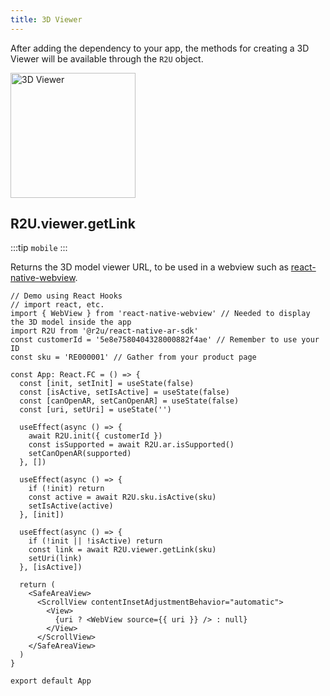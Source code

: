 ```yaml
---
title: 3D Viewer
---
```


After adding the dependency to your app, the methods for creating a 3D Viewer will be available through the `R2U` object.

<p float="left">
  <img src="https://sdk.r2u.io/documentation/react-native-viewer.png" title="3D Viewer" width="200"/>
</p>

## R2U.viewer.getLink

:::tip `mobile`
:::

Returns the 3D model viewer URL, to be used in a webview such as [react-native-webview](https://github.com/react-native-webview/react-native-webview).

```tsx
// Demo using React Hooks
// import react, etc.
import { WebView } from 'react-native-webview' // Needed to display the 3D model inside the app
import R2U from '@r2u/react-native-ar-sdk'
const customerId = '5e8e7580404328000882f4ae' // Remember to use your ID
const sku = 'RE000001' // Gather from your product page

const App: React.FC = () => {
  const [init, setInit] = useState(false)
  const [isActive, setIsActive] = useState(false)
  const [canOpenAR, setCanOpenAR] = useState(false)
  const [uri, setUri] = useState('')

  useEffect(async () => {
    await R2U.init({ customerId })
    const isSupported = await R2U.ar.isSupported()
    setCanOpenAR(supported)
  }, [])

  useEffect(async () => {
    if (!init) return
    const active = await R2U.sku.isActive(sku)
    setIsActive(active)
  }, [init])

  useEffect(async () => {
    if (!init || !isActive) return
    const link = await R2U.viewer.getLink(sku)
    setUri(link)
  }, [isActive])

  return (
    <SafeAreaView>
      <ScrollView contentInsetAdjustmentBehavior="automatic">
        <View>
          {uri ? <WebView source={{ uri }} /> : null}
        </View>
      </ScrollView>
    </SafeAreaView>
  )
}

export default App
```
